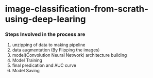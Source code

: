 # image-classification-from-scrath-using-deep-learing
### Steps Involved in the process are
1. unzipping of data to making pipeline
2. data augmentation (By Flipping the images) 
3. model(Convolution Neural Network) architecture building
4. Model Training
5. final predication and AUC curve
6. Model Saving

